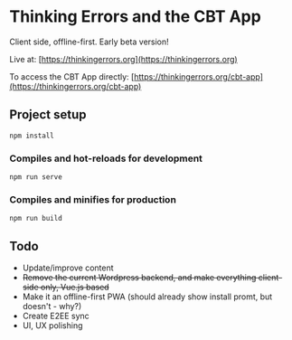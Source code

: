 # Thinking Errors and the CBT App

Client side, offline-first. Early beta version!

Live at: [https://thinkingerrors.org](https://thinkingerrors.org)

To access the CBT App directly: [https://thinkingerrors.org/cbt-app](https://thinkingerrors.org/cbt-app)

## Project setup
```
npm install
```

### Compiles and hot-reloads for development
```
npm run serve
```

### Compiles and minifies for production
```
npm run build
```

## Todo

- Update/improve content
- ~~Remove the current Wordpress backend, and make everything client-side only, Vue.js based~~
- Make it an offline-first PWA (should already show install promt, but doesn't - why?)
- Create E2EE sync
- UI, UX polishing
